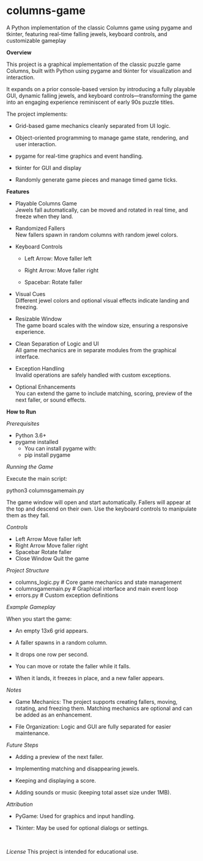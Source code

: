 # columns-game
A Python implementation of the classic Columns game using pygame and tkinter, featuring real-time falling jewels, keyboard controls, and customizable gameplay


**Overview**

This project is a graphical implementation of the classic puzzle game Columns, built with Python using pygame and tkinter for visualization and interaction.

It expands on a prior console-based version by introducing a fully playable GUI, dynamic falling jewels, and keyboard controls—transforming the game into an engaging experience reminiscent of early 90s puzzle titles.

The project implements:

- Grid-based game mechanics cleanly separated from UI logic.

- Object-oriented programming to manage game state, rendering, and user interaction.

- pygame for real-time graphics and event handling.

- tkinter for GUI and display

- Randomly generate game pieces and manage timed game ticks.


**Features**

- Playable Columns Game <br>
  Jewels fall automatically, can be moved and rotated in real time, and freeze when they land.

- Randomized Fallers <br>
  New fallers spawn in random columns with random jewel colors.

- Keyboard Controls <br>

    - Left Arrow: Move faller left

    - Right Arrow: Move faller right

    - Spacebar: Rotate faller

- Visual Cues <br>
  Different jewel colors and optional visual effects indicate landing and freezing.

- Resizable Window <br>
  The game board scales with the window size, ensuring a responsive experience.

- Clean Separation of Logic and UI <br>
  All game mechanics are in separate modules from the graphical interface.

- Exception Handling <br>
  Invalid operations are safely handled with custom exceptions.

- Optional Enhancements <br>
  You can extend the game to include matching, scoring, preview of the next faller, or sound effects.


**How to Run**

_Prerequisites_
- Python 3.6+
- pygame installed
    - You can install pygame with:
    - pip install pygame


_Running the Game_

Execute the main script:

python3 columnsgamemain.py

The game window will open and start automatically.
Fallers will appear at the top and descend on their own. Use the keyboard controls to manipulate them as they fall.

_Controls_
- Left Arrow	Move faller left
- Right Arrow	Move faller right
- Spacebar	Rotate faller
- Close Window	Quit the game

_Project Structure_

- columns_logic.py        # Core game mechanics and state management
- columnsgamemain.py      # Graphical interface and main event loop
- errors.py               # Custom exception definitions


_Example Gameplay_

When you start the game:

- An empty 13x6 grid appears.

- A faller spawns in a random column.

- It drops one row per second.

- You can move or rotate the faller while it falls.

- When it lands, it freezes in place, and a new faller appears.

_Notes_
- Game Mechanics: The project supports creating fallers, moving, rotating, and freezing them. Matching mechanics are optional and can be added as an enhancement.

- File Organization: Logic and GUI are fully separated for easier maintenance.

_Future Steps_

- Adding a preview of the next faller.

- Implementing matching and disappearing jewels.

- Keeping and displaying a score.

- Adding sounds or music (keeping total asset size under 1MB).

_Attribution_

- PyGame: Used for graphics and input handling.

- Tkinter: May be used for optional dialogs or settings.


<br> 

_License_
This project is intended for educational use.
